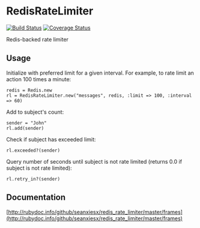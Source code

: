 RedisRateLimiter
==================

[![Build Status](https://travis-ci.org/seanxiesx/redis_rate_limiter.png)](https://travis-ci.org/seanxiesx/redis_rate_limiter)
[![Coverage Status](https://coveralls.io/repos/seanxiesx/redis_rate_limiter/badge.png)](https://coveralls.io/r/seanxiesx/redis_rate_limiter)

Redis-backed rate limiter

Usage
-----

Initialize with preferred limit for a given interval. For example, to rate limit an action 100 times a minute:

    redis = Redis.new
    rl = RedisRateLimiter.new("messages", redis, :limit => 100, :interval => 60)

Add to subject's count:

    sender = "John"
    rl.add(sender)

Check if subject has exceeded limit:

    rl.exceeded?(sender)

Query number of seconds until subject is not rate limited (returns 0.0 if subject is not rate limited):

    rl.retry_in?(sender)

Documentation
-----

[http://rubydoc.info/github/seanxiesx/redis_rate_limiter/master/frames](http://rubydoc.info/github/seanxiesx/redis_rate_limiter/master/frames)
